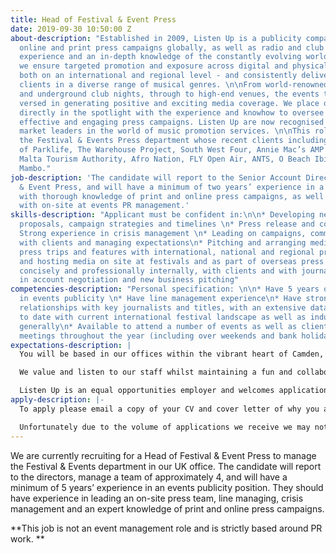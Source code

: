 ```yaml
---
title: Head of Festival & Event Press
date: 2019-09-30 10:50:00 Z
about-description: "Established in 2009, Listen Up is a publicity company offering
  online and print press campaigns globally, as well as radio and club services. With
  experience and an in-depth knowledge of the constantly evolving world of press,
  we ensure targeted promotion and exposure across digital and physical channels -
  both on an international and regional level - and consistently deliver results to
  clients in a diverse range of musical genres. \n\nFrom world-renowned festivals
  and underground club nights, through to high-end venues, the events team are well
  versed in generating positive and exciting media coverage. We place our clients
  directly in the spotlight with the experience and knowhow to oversee thoughtful,
  effective and engaging press campaigns. Listen Up are now recognised as one of the
  market leaders in the world of music promotion services. \n\nThis role is to lead
  the Festival & Events Press department whose recent clients including the likes
  of Parklife, The Warehouse Project, South West Four, Annie Mac’s AMP Lost & Found,
  Malta Tourism Authority, Afro Nation, FLY Open Air, ANTS, O Beach Ibiza and Cafe
  Mambo."
job-description: 'The candidate will report to the Senior Account Director: Festival
  & Event Press, and will have a minimum of two years’ experience in a similar role,
  with thorough knowledge of print and online press campaigns, as well as experience
  with on-site at events PR management.'
skills-description: "Applicant must be confident in:\n\n* Developing new business
  proposals, campaign strategies and timelines \n* Press release and copy writing\n*
  Strong experience in crisis management \n* Leading on campaigns, communicating clearly
  with clients and managing expectations\n* Pitching and arranging media partnerships,
  press trips and features with international, national and regional press\n* Coordinating
  and hosting media on site at festivals and as part of overseas press trips\n* Communicating
  concisely and professionally internally, with clients and with journalists \n* Experience
  in account negotiation and new business pitching"
competencies-description: "Personal specification: \n\n* Have 5 years of experience
  in events publicity \n* Have line management experience\n* Have strong existing
  relationships with key journalists and titles, with an extensive database\n* Up
  to date with current international festival landscape as well as industry trends
  generally\n* Available to attend a number of events as well as client & journalist
  meetings throughout the year (including over weekends and bank holidays)\n"
expectations-description: |
  You will be based in our offices within the vibrant heart of Camden, a few minutes’ walk from excellent transport links with the added delights of the world famous market.

  We value and listen to our staff whilst maintaining a fun and collaborative environment, encourage new ideas and offer career progression. Our staff events are legendary and you will be joining our well established team where you will be given genuine care and support from your colleagues and Directors.

  Listen Up is an equal opportunities employer and welcomes applications from all suitably qualified persons regardless of their race, sex, disability, religion/belief, sexual orientation or age.
apply-description: |-
  To apply please email a copy of your CV and cover letter of why you are right for this role to recruitment@listen-up.biz. Please note applicants without a cover letter will not be considered.

  Unfortunately due to the volume of applications we receive we may not be able to respond to all applications but thank you for your interest in working with us, please keep an eye out on our website for any future opportunities.
---
```


We are currently recruiting for a Head of Festival & Event Press to manage the Festival & Events department in our UK office. The candidate will report to the directors, manage a team of approximately 4, and will have a minimum of 5 years’ experience in an events publicity position. They should have experience in leading an on-site press team, line managing, crisis management and an expert knowledge of print and online press campaigns.

**This job is not an event management role and is strictly based around PR work. **